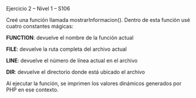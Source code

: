 Ejercicio 2 – Nivel 1 – S106

Creé una función llamada mostrarInformacion(). 
Dentro de esta función usé cuatro constantes mágicas:

__FUNCTION__: devuelve el nombre de la función actual

__FILE__: devuelve la ruta completa del archivo actual

__LINE__: devuelve el número de línea actual en el archivo

__DIR__: devuelve el directorio donde está ubicado el archivo

Al ejecutar la función, se imprimen los valores dinámicos generados por PHP en ese contexto.